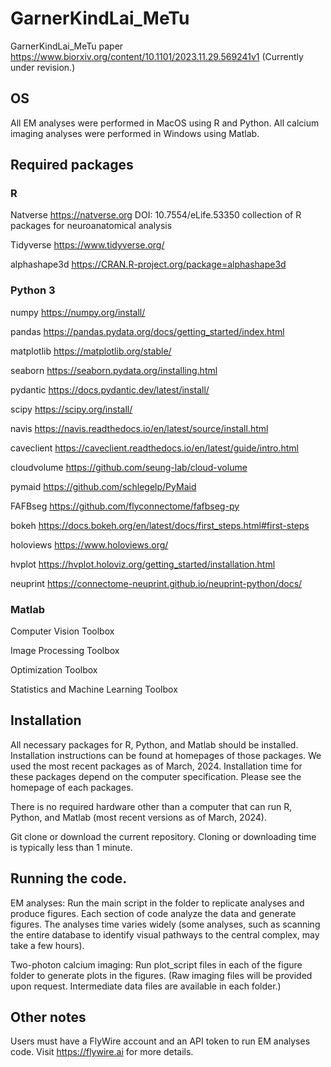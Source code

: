 # GarnerKindLai_MeTu
GarnerKindLai_MeTu paper
https://www.biorxiv.org/content/10.1101/2023.11.29.569241v1
(Currently under revision.)

## OS
All EM analyses were performed in MacOS using R and Python. All calcium imaging analyses were performed in Windows using Matlab.

## Required packages

### R
Natverse	https://natverse.org	DOI: 10.7554/eLife.53350	collection of R packages for neuroanatomical analysis

Tidyverse	https://www.tidyverse.org/

alphashape3d	https://CRAN.R-project.org/package=alphashape3d	 

### Python 3

numpy https://numpy.org/install/

pandas https://pandas.pydata.org/docs/getting_started/index.html

matplotlib https://matplotlib.org/stable/

seaborn https://seaborn.pydata.org/installing.html

pydantic https://docs.pydantic.dev/latest/install/

scipy https://scipy.org/install/

navis https://navis.readthedocs.io/en/latest/source/install.html

caveclient https://caveclient.readthedocs.io/en/latest/guide/intro.html

cloudvolume https://github.com/seung-lab/cloud-volume

pymaid	https://github.com/schlegelp/PyMaid

FAFBseg	https://github.com/flyconnectome/fafbseg-py

bokeh https://docs.bokeh.org/en/latest/docs/first_steps.html#first-steps

holoviews https://www.holoviews.org/

hvplot https://hvplot.holoviz.org/getting_started/installation.html

neuprint https://connectome-neuprint.github.io/neuprint-python/docs/

### Matlab

Computer Vision Toolbox

Image Processing Toolbox

Optimization Toolbox

Statistics and Machine Learning Toolbox


## Installation

All necessary packages for R, Python, and Matlab should be installed. Installation instructions can be found at homepages of those packages. We used the most recent packages as of March, 2024. Installation time for these packages depend on the computer specification. Please see the homepage of each packages.

There is no required hardware other than a computer that can run R, Python, and Matlab (most recent versions as of March, 2024).

Git clone or download the current repository. Cloning or downloading time is typically less than 1 minute.


## Running the code.

EM analyses: Run the main script in the folder to replicate analyses and produce figures. Each section of code analyze the data and generate figures. The analyses time varies widely (some analyses, such as scanning the entire database to identify visual pathways to the central complex, may take a few hours).

Two-photon calcium imaging: Run plot_script files in each of the figure folder to generate plots in the figures. (Raw imaging files will be provided upon request. Intermediate data files are available in each folder.)


## Other notes

Users must have a FlyWire account and an API token to run EM analyses code. Visit https://flywire.ai for more details.





